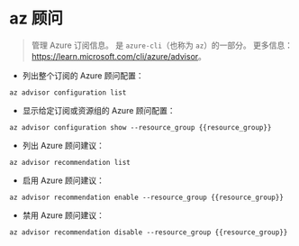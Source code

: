 # az 顾问

> 管理 Azure 订阅信息。
> 是 `azure-cli`（也称为 `az`）的一部分。
> 更多信息：<https://learn.microsoft.com/cli/azure/advisor>。

- 列出整个订阅的 Azure 顾问配置：

`az advisor configuration list`

- 显示给定订阅或资源组的 Azure 顾问配置：

`az advisor configuration show --resource_group {{resource_group}}`

- 列出 Azure 顾问建议：

`az advisor recommendation list`

- 启用 Azure 顾问建议：

`az advisor recommendation enable --resource_group {{resource_group}}`

- 禁用 Azure 顾问建议：

`az advisor recommendation disable --resource_group {{resource_group}}`